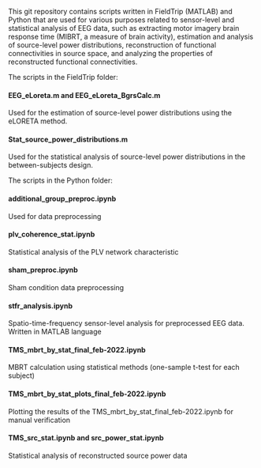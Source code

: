 This git repository contains scripts written in FieldTrip (MATLAB) and Python that are used for various purposes related to sensor-level and statistical analysis of EEG data, such as extracting motor imagery brain response time (MIBRT, a measure of brain activity), estimation and analysis of source-level power distributions, reconstruction of functional connectivities in source space, and analyzing the properties of reconstructed functional connectivities.

The scripts in the FieldTrip folder:

#### EEG_eLoreta.m and EEG_eLoreta_BgrsCalc.m
Used for the estimation of source-level power distributions using the eLORETA method.

#### Stat_source_power_distributions.m
Used for the statistical analysis of source-level power distributions in the between-subjects design.

The scripts in the Python folder:

#### additional_group_preproc.ipynb
Used for data preprocessing

#### plv_coherence_stat.ipynb
Statistical analysis of the PLV network characteristic

#### sham_preproc.ipynb
Sham condition data preprocessing

#### stfr_analysis.ipynb
Spatio-time-frequency sensor-level analysis for preprocessed EEG data. Written in MATLAB language

#### TMS_mbrt_by_stat_final_feb-2022.ipynb
MBRT calculation using statistical methods (one-sample t-test for each subject)

#### TMS_mbrt_by_stat_plots_final_feb-2022.ipynb
Plotting the results of the TMS_mbrt_by_stat_final_feb-2022.ipynb for manual verification

#### TMS_src_stat.ipynb and src_power_stat.ipynb
Statistical analysis of reconstructed source power data 
